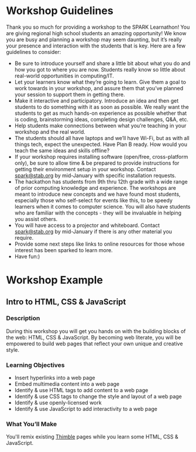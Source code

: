 # Workshop Guidelines
Thank you so much for providing a workshop to the SPARK Learnathon! You are giving regional high school students an amazing opportunity! We know you are busy and planning a workshop may seem daunting, but it’s really your presence and interaction with the students that is key. Here are a few guidelines to consider:
* Be sure to introduce yourself and share a little bit about what you do and how you got to where you are now. Students really know so little about real-world opportunities in computing/IT.
* Let your learners know what they’re going to learn. Give them a goal to work towards in your workshop, and assure them that you’ve planned your session to support them in getting there. 
* Make it interactive and participatory. Introduce an idea and then get students to do something with it as soon as possible. We really want the students to get as much hands-on experience as possible whether that is coding, brainstorming ideas, completing design challenges, Q&A, etc.
* Help students make connections between what you’re teaching in your workshop and the real world.
* The students should all have laptops and we’ll have Wi-Fi, but as with all things tech, expect the unexpected. Have Plan B ready. How would you teach the same ideas and skills offline?
* If your workshop requires installing software (open/free, cross-platform only), be sure to allow time & be prepared to provide instructions for getting their environment setup in your workshop. Contact spark@stab.org by mid-January with specific installation requests.
* The hackathon has students from 9th thru 12th grade with a wide range of prior computing knowledge and experience. The workshops are meant to introduce new concepts and we have found most students, especially those who self-select for events like this, to be speedy learners when it comes to computer science. You will also have students who are familiar with the concepts - they will be invaluable in helping you assist others. 
* You will have access to a projector and whiteboard. Contact spark@stab.org by mid-January if there is any other material you require.
* Provide some next steps like links to online resources for those whose interest has been sparked to learn more.
* Have fun:) 

# Workshop Example
## Intro to HTML, CSS & JavaScript

### Description
During this workshop you will get you hands on with the building blocks of the web: HTML, CSS & JavaScript. By becoming web literate, you will be empowered to build web pages that reflect your own unique and creative style.

### Learning Objectives
* Insert hyperlinks into a web page
* Embed multimedia content into a web page
* Identify & use HTML tags to add content to a web page
* Identify & use CSS tags to change the style and layout of a web page
* Identify & use openly-licensed work
* Identify & use JavaScript to add interactivity to a web page

### What You’ll Make
You'll remix existing [Thimble](https://thimble.mozilla.org/en-US/) pages while you learn some HTML, CSS & JavaScript.
